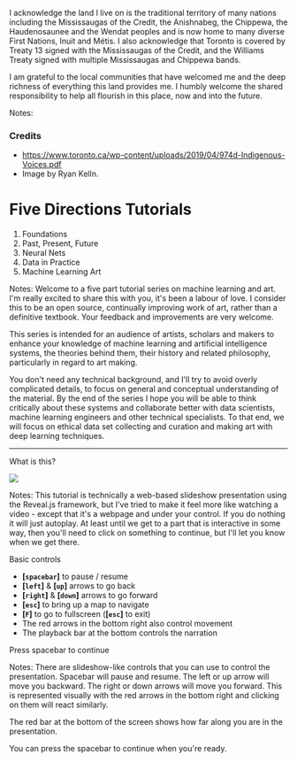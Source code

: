<!-- .slide: data-audio-src="audio/intro/acknowledgement.ogg" data-background-image="images/Toronto.jpg" data-background-opacity="0.6" data-audio-advance="1000" -->
<div class="small tall">

I acknowledge the land I live on is the traditional territory of many nations
including the Mississaugas of the Credit, the Anishnabeg, the Chippewa, the
Haudenosaunee and the Wendat peoples and is now home to many diverse First
Nations, Inuit and Métis. I also acknowledge that Toronto is covered by Treaty 13 signed with the Mississaugas of the Credit, and the Williams Treaty signed with multiple Mississaugas and Chippewa bands.  

I am grateful to the local communities that have welcomed me and the deep richness of everything this land provides me. I humbly welcome the shared responsibility to help all flourish in this place, now and into the future. 

</div>

Notes:
### Credits
* https://www.toronto.ca/wp-content/uploads/2019/04/974d-Indigenous-Voices.pdf
* Image by Ryan Kelln.


<!-- .slide: data-audio-src="audio/intro/01.ogg" data-background-video="video/SunsetWavesMediumH264_Beachfront-B-roll.mp4" data-audio-advance="1500"-->
# Five Directions Tutorials <!-- .element: class="r-fit-text" -->

1. Foundations
2. Past, Present, Future
3. Neural Nets
4. Data in Practice
5. Machine Learning Art
   
Notes:
Welcome to a five part tutorial series on machine learning and art. I'm really excited to share this with you, it's been a labour of love. I consider this to be an open source, continually improving work of art, rather than a definitive textbook. Your feedback and improvements are very welcome.

This series is intended for an audience of artists, scholars and makers to enhance your knowledge of machine learning and artificial intelligence systems, the theories behind them, their history and related philosophy, particularly in regard to art making.

You don't need any technical background, and I'll try to avoid overly complicated details, to focus on general and conceptual understanding of the material. By the end of the series I hope you will be able to think critically about these systems and collaborate better with data scientists, machine learning engineers and other technical specialists. To that end, we will focus on ethical data set collecting and curation and making art with deep learning techniques.

---
<!-- .slide: data-audio-src="audio/intro/02.ogg" -->
What is this?

![](images/reveal-white-text.svg)

Notes:
This tutorial is technically a web-based slideshow presentation using the Reveal.js framework, but I've tried to make it feel more like watching a video - except that it's a webpage and under your control. If you do nothing it will just autoplay. At least until we get to a part that is interactive in some way, then you'll need to click on something to continue, but I'll let you know when we get there.


<!-- .slide: data-audio-src="audio/intro/03.ogg" -->
Basic controls

<div class="small">

* **[`spacebar`]** to pause / resume
* **[`left`]** & **[`up`]** arrows to go back
* **[`right`]** & **[`down`]** arrows to go forward
* **[`esc`]** to bring up a map to navigate
* **[`F`]** to go to fullscreen (**[`esc`]** to exit)
* The red arrows in the bottom right also control movement
* The playback bar at the bottom controls the narration
 
</div>

Press spacebar to continue <!-- .element: class="fragment glow" data-audio-advance="-1" -->

Notes:
There are slideshow-like controls that you can use to control the presentation. Spacebar will pause and resume. The left or up arrow will move you backward. The right or down arrows will move you forward. This is represented visually with the red arrows in the bottom right and clicking on them will react similarly.

The red bar at the bottom of the screen shows how far along you are in the presentation.

You can press the spacebar to continue when you're ready.